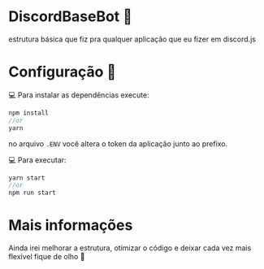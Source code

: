 # DiscordBaseBot :robot:
estrutura básica que fiz pra qualquer aplicação que eu fizer em discord.js



# Configuração 🔰
:computer: Para instalar as dependências execute:
```javascript
npm install
//or
yarn
```

no arquivo ``` .ENV ``` você altera o token da aplicação junto ao prefixo.

:computer: Para executar:
```javascript
yarn start
//or
npm run start
```


# Mais informações
Ainda irei melhorar a estrutura, otimizar o código e deixar cada vez mais flexível
fique de olho 👀

